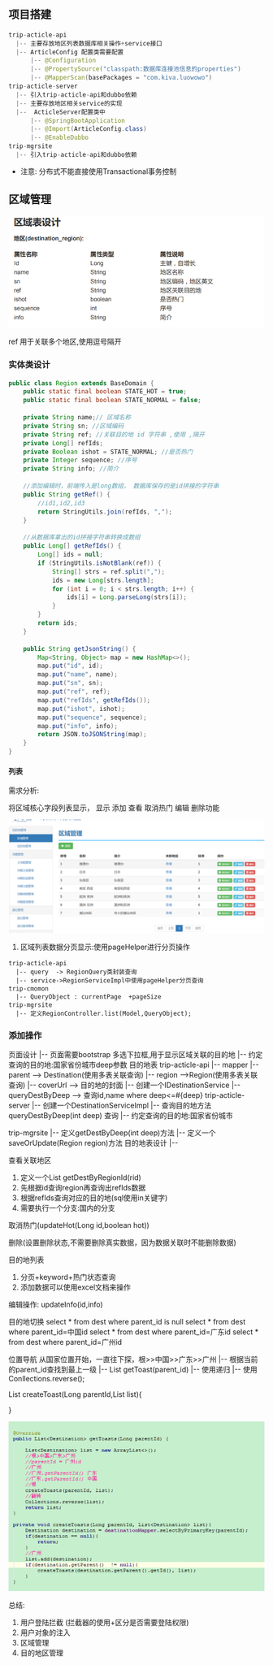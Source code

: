 ## 项目搭建

```java
trip-acticle-api
  |-- 主要存放地区列表数据库相关操作+service接口
  |-- ArticleConfig 配置类需要配置
      |-- @Configuration
      |-- @PropertySource("classpath:数据库连接池信息的properties")
      |-- @MapperScan(basePackages = "com.kiva.luowowo")
trip-acticle-server
  |-- 引入trip-acticle-api和dubbo依赖
  |-- 主要存放地区相关service的实现
  |--  ActicleServer配置类中
      |-- @SpringBootApplication
      |-- @Import(ArticleConfig.class)
      |-- @EnableDubbo
trip-mgrsite
  |-- 引入trip-acticle-api和dubbo依赖
```

* 注意: 分布式不能直接使用Transactional事务控制


## 区域管理


![](assets/01_草稿-82c67bc7.png)

ref 用于关联多个地区,使用逗号隔开

### 实体类设计
```java
public class Region extends BaseDomain {
    public static final boolean STATE_HOT = true;
    public static final boolean STATE_NORMAL = false;

    private String name;// 区域名称
    private String sn; //区域编码
    private String ref; //关联目的地 id 字符串 ,使用 ,隔开
    private Long[] refIds;
    private Boolean ishot = STATE_NORMAL; //是否热门
    private Integer sequence; //序号
    private String info; //简介

    //添加编辑时，前端传入是long数组， 数据库保存的是id拼接的字符串
    public String getRef() {
        //id1,id2,id3
        return StringUtils.join(refIds, ",");
    }

    //从数据库拿出的id拼接字符串转换成数组
    public Long[] getRefIds() {
        Long[] ids = null;
        if (StringUtils.isNotBlank(ref)) {
            String[] strs = ref.split(",");
            ids = new Long[strs.length];
            for (int i = 0; i < strs.length; i++) {
                ids[i] = Long.parseLong(strs[i]);
            }
        }
        return ids;
    }

    public String getJsonString() {
        Map<String, Object> map = new HashMap<>();
        map.put("id", id);
        map.put("name", name);
        map.put("sn", sn);
        map.put("ref", ref);
        map.put("refIds", getRefIds());
        map.put("ishot", ishot);
        map.put("sequence", sequence);
        map.put("info", info);
        return JSON.toJSONString(map);
    }
}
```

#### 列表
需求分析:

将区域核心字段列表显示， 显示 添加 查看 取消热门 编辑 删除功能

![](assets/01_草稿-1a987f66.png)

1. 区域列表数据分页显示:使用pageHelper进行分页操作

```
trip-acticle-api
  |-- query  -> RegionQuery类封装查询
  |-- service->RegionServiceImpl中使用pageHelper分页查询
trip-cmomon
  |-- QueryObject : currentPage  +pageSize
trip-mgrsite
  |-- 定义RegionController.list(Model,QueryObject);
```

### 添加操作







页面设计
    |-- 页面需要bootstrap 多选下拉框,用于显示区域关联的目的地
    |-- 约定查询的目的地:国家省份城市deep参数
目的地表
trip-acticle-api
    |-- mapper
      |-- parent --> Destination(使用多表关联查询)
      |-- region -->Region(使用多表关联查询)
      |-- coverUrl --> 目的地的封面
      |-- 创建一个IDestinationService
      |-- queryDestByDeep --> 查询id,name where deep<=#{deep}
trip-acticle-server
    |-- 创建一个DestinationServiceImpl
    |-- 查询目的地方法queryDestByDeep(int deep) 查询
        |-- 约定查询的目的地:国家省份城市

trip-mgrsite
    |-- 定义getDestByDeep(int deep)方法
    |-- 定义一个saveOrUpdate(Region region)方法
目的地表设计
    |--

查看关联地区
1. 定义一个List<Destination> getDestByRegionId(rid)
2. 先根据id查询region再查询出refIds数据
3. 根据refIds查询对应的目的地(sql使用in关键字)
4. 需要执行一个分支:国内的分支

取消热门(updateHot(Long id,boolean hot))

删除(设置删除状态,不需要删除真实数据，因为数据关联时不能删除数据)


目的地列表
1. 分页+keyword+热门状态查询
2. 添加数据可以使用excel文档来操作

编辑操作: updateInfo(id,info)

目的地切换
select * from dest where parent_id is null
select * from dest where parent_id=中国id
select * from dest where parent_id=广东id
select * from dest where parent_id=广州id

位置导航
从国家位置开始，一直往下探，根>>中国>>广东>>广州
  |-- 根据当前的parent_id查找到最上一级
  |-- List<Destination> getToast(parent_id)
  |-- 使用递归
  |-- 使用Conllections.reverse();

List<Destincation> createToast(Long parentId,List<Destincation> list){

}



![](assets/01_草稿-c063bebd.png)


总结:
1. 用户登陆拦截 (拦截器的使用+区分是否需要登陆权限)
2. 用户对象的注入
3. 区域管理
4. 目的地区管理
